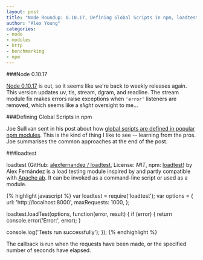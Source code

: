 ```yaml
---
layout: post
title: "Node Roundup: 0.10.17, Defining Global Scripts in npm, loadtest"
author: "Alex Young"
categories: 
- node
- modules
- http
- benchmarking
- npm
---
```


###Node 0.10.17

[Node 0.10.17](http://blog.nodejs.org/2013/08/21/node-v0-10-17-stable/) is out, so it seems like we're back to weekly releases again.  This version updates uv, tls, stream, dgram, and readline.  The stream module fix makes errors raise exceptions when `'error'` listeners are removed, which seems like a _slight_ oversight to me...

###Defining Global Scripts in npm

Joe Sullivan sent in his post about how [global scripts are defined in popular npm modules](http://joesul.li/van/2013/08/npm-bin.html).  This is the kind of thing I like to see -- learning from the pros.  Joe summarises the common approaches at the end of the post.

###loadtest

loadtest (GitHub: [alexfernandez / loadtest](https://github.com/alexfernandez/loadtest), License: _MIT_, npm: [loadtest](https://npmjs.org/package/loadtest)) by Alex Fernández is a load testing module inspired by and partly compatible with [Apache ab](http://httpd.apache.org/docs/2.2/programs/ab.html).  It can be invoked as a command-line script or used as a module.

{% highlight javascript %}
var loadtest = require('loadtest');
var options = {
    url: 'http://localhost:8000',
    maxRequests: 1000,
};

loadtest.loadTest(options, function(error, result) {
  if (error) {
    return console.error('Error:', error);
  }

  console.log('Tests run successfully');
});
{% endhighlight %}

The callback is run when the requests have been made, or the specified number of seconds have elapsed.
